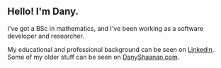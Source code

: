 ## Hello! I'm Dany.

I've got a BSc in mathematics, and I've been working as a software developer and researcher.

My educational and professional background can be seen on [Linkedin](https://www.linkedin.com/in/danyshaanan/). Some of my older stuff can be seen on [DanyShaanan.com](http://danyshaanan.com).

